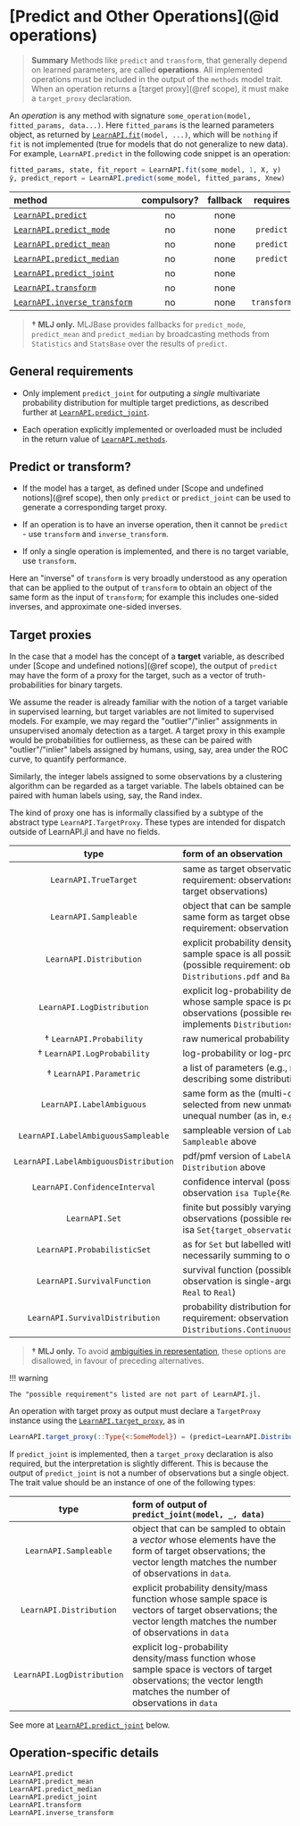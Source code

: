 # [Predict and Other Operations](@id operations)

> **Summary** Methods like `predict` and `transform`, that generally depend on learned
> parameters, are called **operations**. All implemented operations must be included in
> the output of the `methods` model trait. When an operation returns a [target
> proxy](@ref scope), it must make a `target_proxy` declaration.

An *operation* is any method with signature `some_operation(model, fitted_params,
data...)`. Here `fitted_params` is the learned parameters object, as returned by
[`LearnAPI.fit`](@ref)`(model, ...)`, which will be `nothing` if `fit` is not implemented
(true for models that do not generalize to new data). For example, `LearnAPI.predict` in
the following code snippet is an operation:

```julia
fitted_params, state, fit_report = LearnAPI.fit(some_model, 1, X, y)
ŷ, predict_report = LearnAPI.predict(some_model, fitted_params, Xnew)
```

| method                             | compulsory? | fallback | requires    |
|:-----------------------------------|:-----------:|:--------:|:-----------:|
[`LearnAPI.predict`](@ref)           | no          | none     |             |
[`LearnAPI.predict_mode`](@ref)      | no          | none     | `predict`   |
[`LearnAPI.predict_mean`](@ref)      | no          | none     | `predict`   |
[`LearnAPI.predict_median`](@ref)    | no          | none     | `predict`   |
[`LearnAPI.predict_joint`](@ref)     | no          | none     |             |
[`LearnAPI.transform`](@ref)         | no          | none     |             |
[`LearnAPI.inverse_transform`](@ref) | no          | none     | `transform` |

> **† MLJ only.** MLJBase provides fallbacks for `predict_mode`, `predict_mean` and
> `predict_median` by broadcasting methods from `Statistics` and `StatsBase` over the
> results of `predict`.

## General requirements

- Only implement `predict_joint` for outputing a *single* multivariate probability
  distribution for multiple target predictions, as described further at
  [`LearnAPI.predict_joint`](@ref).

- Each operation explicitly implemented or overloaded must be included in the return value
  of [`LearnAPI.methods`](@ref).

## Predict or transform?

- If the model has a target, as defined under [Scope and undefined notions](@ref scope), then
  only `predict` or `predict_joint` can be used to generate a corresponding target proxy.

- If an operation is to have an inverse operation, then it cannot be `predict` - use
  `transform` and `inverse_transform`.

- If only a single operation is implemented, and there is no target variable, use `transform`. 

Here an "inverse" of `transform` is very broadly understood as any operation that can be
applied to the output of `transform` to obtain an object of the same form as the input of
`transform`; for example this includes one-sided inverses, and approximate one-sided
inverses. 


## Target proxies

In the case that a model has the concept of a **target** variable, as described under
[Scope and undefined notions](@ref scope), the output of `predict` may have the form of a
proxy for the target, such as a vector of truth-probabilities for binary targets.

We assume the reader is already familiar with the notion of a target variable in
supervised learning, but target variables are not limited to supervised models. For
example, we may regard the "outlier"/"inlier" assignments in unsupervised anomaly
detection as a target. A target proxy in this example would be probabilities for
outlierness, as these can be paired with "outlier"/"inlier" labels assigned by humans,
using, say, area under the ROC curve, to quantify performance.

Similarly, the integer labels assigned to some observations by a clustering algorithm can
be regarded as a target variable. The labels obtained can be paired with human labels
using, say, the Rand index. 

The kind of proxy one has is informally classified by a subtype of the abstract type
`LearnAPI.TargetProxy`. These types are intended for dispatch outside of LearnAPI.jl and
have no fields.

|          type                   | form of an observation 
|:-------------------------------:|:---------------------|
| `LearnAPI.TrueTarget`           | same as target observations (possible requirement: observations have same type as target observations) |
| `LearnAPI.Sampleable`           | object that can be sampled to obtain object of the same form as target observation (possible requirement: observation implements `Base.rand`) |
| `LearnAPI.Distribution`         | explicit probability density/mass function whose sample space is all possible target observations (possible requirement: observation implements `Distributions.pdf` and `Base.rand`) |
| `LearnAPI.LogDistribution`      | explicit log-probability density/mass function whose sample space is possible target observations (possible requirement: observation implements `Distributions.logpdf` and `Base.rand`) |
|  † `LearnAPI.Probability`       | raw numerical probability or probability vector |
|  † `LearnAPI.LogProbability`    | log-probability or log-probability vector | 
|  † `LearnAPI.Parametric`        | a list of parameters (e.g., mean and variance) describing some distribution |
| `LearnAPI.LabelAmbiguous`            | same form as the (multi-class) target, but selected from new unmatched labels of possibly unequal number (as in, e.g., clustering)| 
| `LearnAPI.LabelAmbiguousSampleable`  | sampleable version of `LabelAmbiguous`; see `Sampleable` above  |
| `LearnAPI.LabelAmbiguousDistribution`| pdf/pmf version of `LabelAmbiguous`; see `Distribution`  above  |
| `LearnAPI.ConfidenceInterval`   | confidence interval (possible requirement:  observation `isa Tuple{Real,Real}`) |
| `LearnAPI.Set`                  | finite but possibly varying number of target observations (possible requirement: observation isa `Set{target_observation_type}`) |
| `LearnAPI.ProbabilisticSet`      | as for `Set` but labelled with probabilities (not necessarily summing to one) |
| `LearnAPI.SurvivalFunction`     | survival function (possible requirement: observation is single-argument function mapping `Real` to `Real`) |
| `LearnAPI.SurvivalDistribution` | probability distribution for survival time (possible requirement: observation have type `Distributions.ContinuousUnivariateDistribution`) |

> **† MLJ only.** To avoid [ambiguities in
> representation](https://github.com/alan-turing-institute/MLJ.jl/blob/dev/paper/paper.md#a-unified-approach-to-probabilistic-predictions-and-their-evaluation),
> these options are disallowed, in favour of preceding alternatives.

!!! warning

	The "possible requirement"s listed are not part of LearnAPI.jl.

An operation with target proxy as output must declare a `TargetProxy` instance using the
[`LearnAPI.target_proxy`](@ref), as in

```julia
LearnAPI.target_proxy(::Type{<:SomeModel}) = (predict=LearnAPI.Distribution(),)
```

If `predict_joint` is implemented, then a `target_proxy` declaration is also
required, but the interpretation is slightly different. This is because the output of
`predict_joint` is not a number of observations but a single object. The trait value
should be an instance of one of the following types:

|          type                   | form of output of `predict_joint(model, _, data)`
|:-------------------------------:|:--------------------------------------------------|
| `LearnAPI.Sampleable`      | object that can be sampled to obtain a *vector* whose elements have the form of target observations; the vector length matches the number of observations in `data`. |
| `LearnAPI.Distribution`    | explicit probability density/mass function whose sample space is vectors of target observations;  the vector length matches the number of observations in `data` |
| `LearnAPI.LogDistribution` | explicit log-probability density/mass function whose sample space is vectors of target observations;  the vector length matches the number of observations in `data` |


See more at [`LearnAPI.predict_joint`](@ref) below.


## Operation-specific details

```@docs
LearnAPI.predict
LearnAPI.predict_mean
LearnAPI.predict_median
LearnAPI.predict_joint
LearnAPI.transform
LearnAPI.inverse_transform
```
